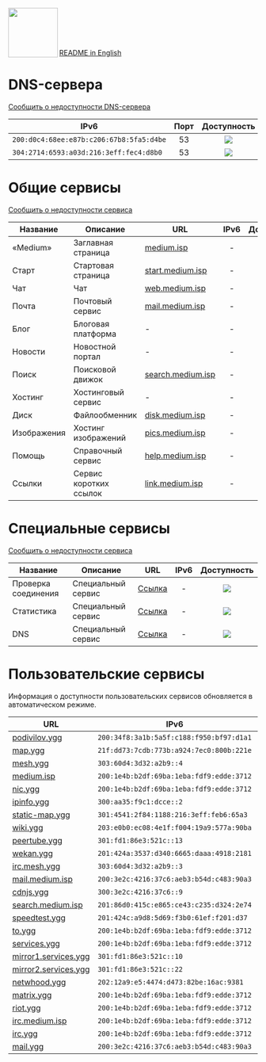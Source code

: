 <br/>
<img align="left" src="https://i.imgur.com/jwwzAxj.png" width="100px">
<br/><br/><br/><br/>

[README in English](README.en.md)

# DNS-сервера
[Сообщить о недоступности DNS-сервера](https://github.com/medium-isp/medium-dns/issues/new)

| IPv6 | Порт | Доступность |
|------|:----:|:-----------:|
| `200:d0c4:68ee:e87b:c206:67b8:5fa5:d4be` | 53 | ![](https://img.shields.io/badge/%F0%9F%95%92-круглосуточно-informational.svg) |
| `304:2714:6593:a03d:216:3eff:fec4:d8b0` | 53 | ![](https://img.shields.io/badge/%F0%9F%95%92-в_рабочие_часы-informational.svg) |

# Общие сервисы
[Сообщить о недоступности сервиса](https://github.com/medium-isp/medium-dns/issues/new)

| Название     	| Описание                    	| URL                         	| IPv6  	| Доступность 	|
|-------------- |------------------------------ |------------------------------ |:-------------:|:-------------:|
| «Medium» 	| Заглавная страница            | [medium.isp](http://medium.isp/)                   	| -              	| ![](https://img.shields.io/badge/доступен-success.svg)            	|
| Старт 	| Стартовая страница            | [start.medium.isp](http://start.medium.isp/)                   	| -              	| ![](https://img.shields.io/badge/доступен-success.svg)            	|
| Чат   		| Чат             	| [web.medium.isp](http://web.medium.isp/)              	| -              	| ![](https://img.shields.io/badge/доступен-success.svg)            	|
| Почта   	| Почтовый сервис             	| [mail.medium.isp](http://mail.medium.isp/) | - | ![](https://img.shields.io/badge/доступен-success.svg)            	|
| Блог   	| Блоговая платформа            | - | - | ![](http://img.shields.io/badge/нет_информации-inactive.svg)            	| - | - |
| Новости   	| Новостной портал             	| - | - | ![](http://img.shields.io/badge/нет_информации-inactive.svg)            	| - | - |
| Поиск   	| Поисковой движок             	| [search.medium.isp](http://search.medium.isp/) | - | ![](https://img.shields.io/badge/доступен-success.svg)            	|
| Хостинг   	| Хостинговый сервис	        | - | - | ![](http://img.shields.io/badge/нет_информации-inactive.svg)            	| - | - |
| Диск   	| Файлообменник                	| [disk.medium.isp](http://disk.medium.isp/)              	| -              	| ![](https://img.shields.io/badge/доступен-success.svg)            	|
| Изображения   | Хостинг изображений           | [pics.medium.isp](http://pics.medium.isp/)              	| -              	| ![](https://img.shields.io/badge/доступен-success.svg)            	|
| Помощь   	| Справочный сервис             | [help.medium.isp](http://help.medium.isp/)              	| -              	| ![](https://img.shields.io/badge/доступен-success.svg)            	|
| Ссылки   	| Сервис коротких ссылок        | [link.medium.isp](http://link.medium.isp/)              	| -              	| ![](https://img.shields.io/badge/доступен-success.svg)            	|

# Специальные сервисы
[Сообщить о недоступности сервиса](https://github.com/medium-isp/medium-dns/issues/new)

| Название     	| Описание                    	| URL                         	| IPv6  	| Доступность 	|
|-------------- |------------------------------ |------------------------------ |:-------------:|:-------------:|
| Проверка соединения 	| Специальный сервис        	| [Ссылка](http://connectivitycheck.medium.isp/) 	| -              	| ![](https://img.shields.io/badge/доступен-success.svg)            	|
| Статистика 	| Специальный сервис        	| [Ссылка](http://stats.medium.isp/) 	| -              	| ![](https://img.shields.io/badge/доступен-success.svg)            	|
| DNS 	| Специальный сервис        	| [Ссылка](http://dns.medium.isp/) 	| -              	| ![](https://img.shields.io/badge/доступен-success.svg)            	|

# Пользовательские сервисы
Информация о доступности пользовательских сервисов обновляется в автоматическом режиме.

| URL                       	| IPv6 	        | Доступность 	|
|------------------------------ |---------------|:-------------:|
| [podivilov.ygg](http://podivilov.ygg/) | `200:34f8:3a1b:5a5f:c188:f950:bf97:d1a1` | ![](https://img.shields.io/badge/недоступен-red.svg) |
| [map.ygg](http://map.ygg/) | `21f:dd73:7cdb:773b:a924:7ec0:800b:221e` | ![](https://img.shields.io/badge/доступен-success.svg) |
| [mesh.ygg](http://mesh.ygg/) | `303:60d4:3d32:a2b9::4` | ![](https://img.shields.io/badge/доступен-success.svg) |
| [medium.isp](http://medium.isp/) | `200:1e4b:b2df:69ba:1eba:fdf9:edde:3712` | ![](https://img.shields.io/badge/доступен-success.svg) |
| [nic.ygg](http://nic.ygg/) | `200:1e4b:b2df:69ba:1eba:fdf9:edde:3712` | ![](https://img.shields.io/badge/доступен-success.svg) |
| [ipinfo.ygg](http://ipinfo.ygg/) | `300:aa35:f9c1:dcce::2` | ![](https://img.shields.io/badge/доступен-success.svg) |
| [static-map.ygg](http://static-map.ygg/) | `301:4541:2f84:1188:216:3eff:feb6:65a3` | ![](https://img.shields.io/badge/доступен-success.svg) |
| [wiki.ygg](http://wiki.ygg/) | `203:e0b0:ec08:4e1f:f004:19a9:577a:90ba` | ![](https://img.shields.io/badge/недоступен-red.svg) |
| [peertube.ygg](http://peertube.ygg/) | `301:fd1:86e3:521c::13` | ![](https://img.shields.io/badge/недоступен-red.svg) |
| [wekan.ygg](http://wekan.ygg/) | `201:424a:3537:d340:6665:daaa:4918:2181` | ![](https://img.shields.io/badge/частично-yellow.svg) |
| [irc.mesh.ygg](http://irc.mesh.ygg/) | `303:60d4:3d32:a2b9::3` | ![](https://img.shields.io/badge/частично-yellow.svg) |
| [mail.medium.isp](http://mail.medium.isp/) | `200:3e2c:4216:37c6:aeb3:b54d:c483:90a3` | ![](https://img.shields.io/badge/частично-yellow.svg) |
| [cdnjs.ygg](http://cdnjs.ygg/) | `300:3e2c:4216:37c6::9` | ![](https://img.shields.io/badge/доступен-success.svg) |
| [search.medium.isp](http://search.medium.isp/) | `201:86d0:415c:e865:ce43:c235:d324:2e74` | ![](https://img.shields.io/badge/доступен-success.svg) |
| [speedtest.ygg](http://speedtest.ygg/) | `201:424c:a9d8:5d69:f3b0:61ef:f201:d37` | ![](https://img.shields.io/badge/доступен-success.svg) |
| [to.ygg](http://to.ygg/) | `200:1e4b:b2df:69ba:1eba:fdf9:edde:3712` | ![](https://img.shields.io/badge/доступен-success.svg) |
| [services.ygg](http://services.ygg/) | `200:1e4b:b2df:69ba:1eba:fdf9:edde:3712` | ![](https://img.shields.io/badge/доступен-success.svg) |
| [mirror1.services.ygg](http://mirror1.services.ygg/) | `301:fd1:86e3:521c::10` | ![](https://img.shields.io/badge/недоступен-red.svg) |
| [mirror2.services.ygg](http://mirror2.services.ygg/) | `301:fd1:86e3:521c::22` | ![](https://img.shields.io/badge/недоступен-red.svg) |
| [netwhood.ygg](http://netwhood.ygg/) | `202:12a9:e5:4474:d473:82be:16ac:9381` | ![](https://img.shields.io/badge/доступен-success.svg) |
| [matrix.ygg](http://matrix.ygg/) | `200:1e4b:b2df:69ba:1eba:fdf9:edde:3712` | ![](https://img.shields.io/badge/доступен-success.svg) |
| [riot.ygg](http://riot.ygg/) | `200:1e4b:b2df:69ba:1eba:fdf9:edde:3712` | ![](https://img.shields.io/badge/доступен-success.svg) |
| [irc.medium.isp](http://irc.medium.isp/) | `200:1e4b:b2df:69ba:1eba:fdf9:edde:3712` | ![](https://img.shields.io/badge/доступен-success.svg) |
| [irc.ygg](http://irc.ygg/) | `200:1e4b:b2df:69ba:1eba:fdf9:edde:3712` | ![](https://img.shields.io/badge/доступен-success.svg) |
| [mail.ygg](http://mail.ygg/) | `200:3e2c:4216:37c6:aeb3:b54d:c483:90a3` | ![](https://img.shields.io/badge/частично-yellow.svg) |

